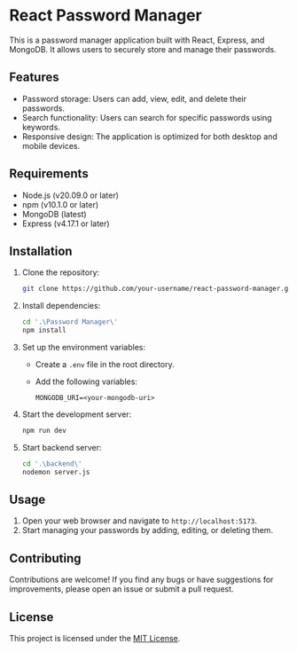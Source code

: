 # React Password Manager

This is a password manager application built with React, Express, and MongoDB. It allows users to securely store and manage their passwords.

## Features

- Password storage: Users can add, view, edit, and delete their passwords.
- Search functionality: Users can search for specific passwords using keywords.
- Responsive design: The application is optimized for both desktop and mobile devices.

## Requirements
- Node.js (v20.09.0 or later) 
- npm (v10.1.0 or later)
- MongoDB (latest)
- Express (v4.17.1 or later)

## Installation

1. Clone the repository:

    ```bash
    git clone https://github.com/your-username/react-password-manager.git
    ```

2. Install dependencies:

    ```bash
    cd '.\Password Manager\'
    npm install
    ```

3. Set up the environment variables:

    - Create a `.env` file in the root directory.
    - Add the following variables:

      ```plaintext
      MONGODB_URI=<your-mongodb-uri>
      ```

4. Start the development server:

    ```bash
    npm run dev
    ```
5. Start backend server:

    ```bash
    cd '.\backend\'
    nodemon server.js

## Usage

1. Open your web browser and navigate to `http://localhost:5173`.
3. Start managing your passwords by adding, editing, or deleting them.

## Contributing

Contributions are welcome! If you find any bugs or have suggestions for improvements, please open an issue or submit a pull request.

## License

This project is licensed under the [MIT License](LICENSE).
